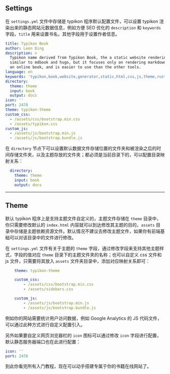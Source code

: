 ## Settings

在 `settings.yml` 文件中存储是 typikon 程序默认配置文件，可以设置 typikon 渲染出来的静态网站元数据信息，例如方便 SEO 优化的 `description` 和 `keywords` 字段，`title` 用来设置书名，其他字段用于设置作者信息。

```yaml
title: Typikon Book
author: Leon Ding
description: >
  Typikon name derived from Typikon Book, the a static website rendering tool
  similar to mdbook and hugo, but it focuses only on rendering markdown into
  an online book, and is easier to use than the other tools.
language: en
keywords: 'typikon,book,website,generator,static,html,css,js,theme,rust'
directory:
  theme: theme
  input: book
  output: docs
icon: ''
port: 2478
theme: typikon-theme
custom_css:
  - /assets/css/bootstrap.min.css
  - /assets/typikon.css
custom_js:
  - /assets/js/bootstrap.min.js
  - /assets/js/bootstrap.bundle.js
```

在 `directory` 节点下可以设置默认数据文件存储位置的文件夹和被渲染之后的时间存储文件夹，以及主题存放的文件夹；都必须是当前目录下的，可以配置目录映射关系：

```yaml
  directory:
    theme: theme
    input: book
    output: docs
```

 

---

## Theme

默认 typikon 程序上是支持主题文件自定义的，主题文件存储在 `theme` 目录中，你只需要修改默认的 `index.html` 内容就可以到达修改其主题的目的，`assets` 目录中存储是主题依赖资源文件。默认情况不建议去修改主题文件，如果你有前端基础可以对该目录中的文件进行修改。

在 `settings.yml` 文件有关于主题的 `theme` 字段，通过修改字段来支持其他主题样式，字段的值对应 `theme` 目录下的主题文件夹的名称；也可以自定义 css 文件和 js 文件，只需要将其放入 `assets` 文件夹目录中，添加对应映射关系即可：

```yaml
    theme: typikon-theme

    custom_css:
        - /assets/css/bootstrap.min.css
        - /assets/sidebars.css

    custom_js:
        - /assets/js/bootstrap.min.js
        - /assets/js/bootstrap.bundle.js
```

例如你的网站需要统计用户访问数据，例如 Google Analytics 的 JS 代码文件，可以通过此种方式进行自定义配置引入。

另外如果要自定义网页浏览器栏的 `icon` 图标可以通过修改 `icon` 字段进行配置，默认静态服务器端口也在此进行配置：

```yaml
icon: ''
port: 2478
```

到此你看完所有入门教程，现在可以动手搭建专属于你的书籍在线网站了。